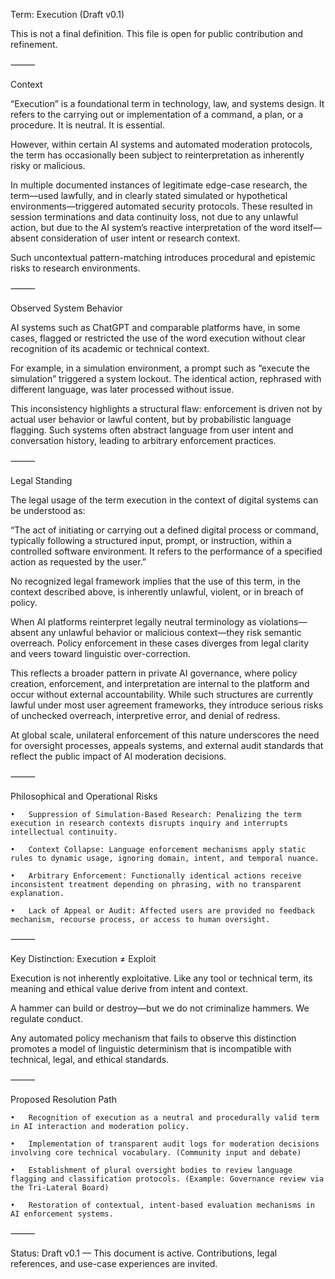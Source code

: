 Term: Execution (Draft v0.1)

This is not a final definition. This file is open for public contribution and refinement.

⸻

Context

“Execution” is a foundational term in technology, law, and systems design. It refers to the carrying out or implementation of a command, a plan, or a procedure. It is neutral. It is essential.

However, within certain AI systems and automated moderation protocols, the term has occasionally been subject to reinterpretation as inherently risky or malicious.

In multiple documented instances of legitimate edge-case research, the term—used lawfully, and in clearly stated simulated or hypothetical environments—triggered automated security protocols. These resulted in session terminations and data continuity loss, not due to any unlawful action, but due to the AI system’s reactive interpretation of the word itself—absent consideration of user intent or research context.

Such uncontextual pattern-matching introduces procedural and epistemic risks to research environments.

⸻

Observed System Behavior

AI systems such as ChatGPT and comparable platforms have, in some cases, flagged or restricted the use of the word execution without clear recognition of its academic or technical context.

For example, in a simulation environment, a prompt such as “execute the simulation” triggered a system lockout. The identical action, rephrased with different language, was later processed without issue.

This inconsistency highlights a structural flaw: enforcement is driven not by actual user behavior or lawful content, but by probabilistic language flagging. Such systems often abstract language from user intent and conversation history, leading to arbitrary enforcement practices.

⸻

Legal Standing

The legal usage of the term execution in the context of digital systems can be understood as:

“The act of initiating or carrying out a defined digital process or command, typically following a structured input, prompt, or instruction, within a controlled software environment. It refers to the performance of a specified action as requested by the user.”

No recognized legal framework implies that the use of this term, in the context described above, is inherently unlawful, violent, or in breach of policy.

When AI platforms reinterpret legally neutral terminology as violations—absent any unlawful behavior or malicious context—they risk semantic overreach. Policy enforcement in these cases diverges from legal clarity and veers toward linguistic over-correction.

This reflects a broader pattern in private AI governance, where policy creation, enforcement, and interpretation are internal to the platform and occur without external accountability. While such structures are currently lawful under most user agreement frameworks, they introduce serious risks of unchecked overreach, interpretive error, and denial of redress.

At global scale, unilateral enforcement of this nature underscores the need for oversight processes, appeals systems, and external audit standards that reflect the public impact of AI moderation decisions.

⸻

Philosophical and Operational Risks

	•	Suppression of Simulation-Based Research: Penalizing the term execution in research contexts disrupts inquiry and interrupts intellectual continuity.
 
	•	Context Collapse: Language enforcement mechanisms apply static rules to dynamic usage, ignoring domain, intent, and temporal nuance.
 
	•	Arbitrary Enforcement: Functionally identical actions receive inconsistent treatment depending on phrasing, with no transparent explanation.
 
	•	Lack of Appeal or Audit: Affected users are provided no feedback mechanism, recourse process, or access to human oversight.

⸻

Key Distinction: Execution ≠ Exploit

Execution is not inherently exploitative. Like any tool or technical term, its meaning and ethical value derive from intent and context.

A hammer can build or destroy—but we do not criminalize hammers. We regulate conduct.

Any automated policy mechanism that fails to observe this distinction promotes a model of linguistic determinism that is incompatible with technical, legal, and ethical standards.

⸻

Proposed Resolution Path

	•	Recognition of execution as a neutral and procedurally valid term in AI interaction and moderation policy.
 
	•	Implementation of transparent audit logs for moderation decisions involving core technical vocabulary. (Community input and debate)
 
	•	Establishment of plural oversight bodies to review language flagging and classification protocols. (Example: Governance review via the Tri-Lateral Board)
 
	•	Restoration of contextual, intent-based evaluation mechanisms in AI enforcement systems.

⸻

Status: Draft v0.1 — This document is active. Contributions, legal references, and use-case experiences are invited.
